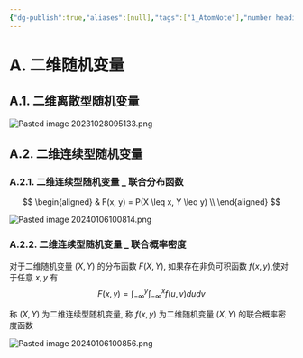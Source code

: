 ```yaml
---
{"dg-publish":true,"aliases":[null],"tags":["1_AtomNote"],"number headings":"auto, first-level 1, max 6, A.1.","Created-Date":"2023-10-28 09:50:05","Modified-Date":"2024-04-18 11:53:26","permalink":"/A01_Lessons/Aa04_概率论与数理统计/二维随机变量/","dgPassFrontmatter":true}
---
```





# A. 二维随机变量
## A.1. 二维离散型随机变量

![Pasted image 20231028095133.png](/img/user/Z02_ObFiles/Attachments/Pasted%20image%2020231028095133.png)


## A.2. 二维连续型随机变量


### A.2.1. 二维连续型随机变量 _ 联合分布函数

$$
\begin{aligned}
& F(x, y) = P(X \leq x, Y \leq y) \\
\end{aligned}
$$

![Pasted image 20240106100814.png](/img/user/Z02_ObFiles/Attachments/Pasted%20image%2020240106100814.png)




### A.2.2. 二维连续型随机变量 _ 联合概率密度
对于二维随机变量 $(X, Y)$ 的分布函数 $F(X, Y)$, 如果存在非负可积函数 $f(x, y)$,使对于任意 $x, y$ 有
$$
F(x, y)=\int_{-\infty}^y \int_{-\infty}^x f(u, v) d u d v
$$

称 $(X, Y)$ 为二维连续型随机变量, 
称 $f(x, y)$ 为二维随机变量 $(X, Y)$ 的联合概率密度函数




![Pasted image 20240106100856.png](/img/user/Z02_ObFiles/Attachments/Pasted%20image%2020240106100856.png)
